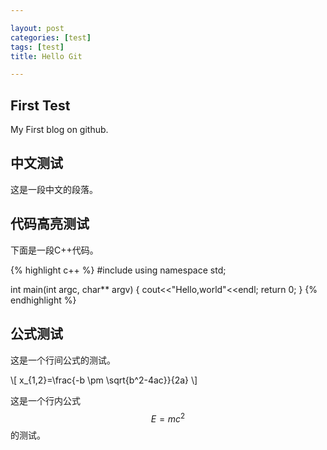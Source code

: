 ```yaml
---

layout: post
categories: [test]
tags: [test]
title: Hello Git

---
```


## First Test

My First blog on github.

## 中文测试

这是一段中文的段落。

## 代码高亮测试

下面是一段C++代码。

{% highlight c++ %}
#include<iostream>
using namespace std;

int main(int argc, char** argv)
{
	cout<<"Hello,world"<<endl;
	return 0;
}
{% endhighlight %}

## 公式测试

这是一个行间公式的测试。

\\[
x_{1,2}=\frac{-b \pm \sqrt{b^2-4ac}}{2a}
\\]

这是一个行内公式$$E=mc^2$$的测试。
